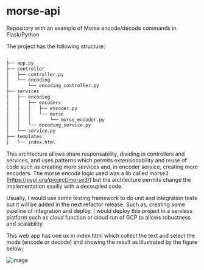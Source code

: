 # morse-api
Repository with an example of Morse encode/decode commands in Flask/Python

The project has the following structure:

```bash
.
├── app.py
├── controller
│   ├── controller.py
│   └── encoding
│       └── encoding_controller.py
├── services
│   ├── encoding
│   │   ├── encoders
│   │   │   ├── encoder.py
│   │   │   └── morse
│   │   │       └── morse_encoder.py
│   │   └── encoding_service.py
│   └── service.py
├── templates
│   └── index.html

```

This archtecture allows share responsability, dividing in controllers and services, and uses patterns which permits extensionability and reuse of code such as creating more services and, in encoder service, creating more encoders. The morse encode logic used was a lib called morse3 (https://pypi.org/project/morse3/) but the archtecture permits change the implementation easilly with a decoupled code.

Usually, I would use some testing framework to do unit and integration tests but it will be added in the next refactor release. Such as, creating some pipeline of integration and deploy. I would deploy this project in a servless platform such as cloud function or cloud run of GCP to allows robustness and scalability.

This web app has one ux in index.html which collect the text and select the mode (encode or decode) and showing the result as illustrated by the figure below:

![image](https://user-images.githubusercontent.com/961104/144882145-d0b13ed1-659a-480f-b57c-4d53cf3c9b7b.png)


